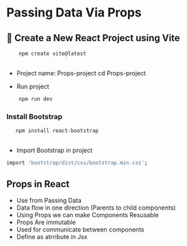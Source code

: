 # Passing Data Via Props

## 🚀 Create a New React Project using Vite

```bash
    npm create vite@latest 
   
```
- Project name: Props-project
 cd Props-project

- Run project

```bash
    npm run dev
```

### Install Bootstrap

```bash
   npm install react-bootstrap
   
```

- Import Bootstrap in project 

```bash
import 'bootstrap/dist/css/bootstrap.min.css';
```

## Props in React
- Use from Passing Data 
- Data flow in one direction (Parents to child components)
- Using Props we can make  Components Resusable
- Props Are immutable
- Used for communicate between components
- Define as atrribute in Jsx